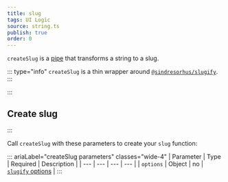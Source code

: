 ```yaml
---
title: slug
tags: UI Logic
source: string.ts
publish: true
order: 0
---
```


`createSlug` is a [pipe](/docs/logic/pipes-overview) that transforms a string to a slug.

::: type="info"
`createSlug` is a thin wrapper around [`@sindresorhus/slugify`](https://github.com/sindresorhus/slugify).
:::

:::
## Create slug
:::

Call `createSlug` with these parameters to create your `slug` function:

::: ariaLabel="createSlug parameters" classes="wide-4"
| Parameter | Type | Required | Description |
| --- | --- | --- | --- |
| `options` | Object | no | [`slugify` options](https://github.com/sindresorhus/slugify#api) |
:::

